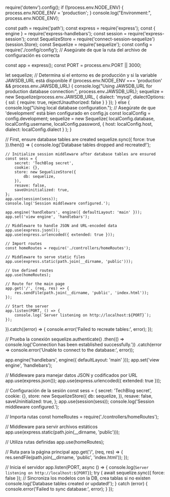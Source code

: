 require('dotenv').config();
if (!process.env.NODE_ENV) {
    process.env.NODE_ENV = 'production';
}
console.log("Environment:", process.env.NODE_ENV);


const path = require('path');
const express = require('express');
const { engine } = require('express-handlebars');
const session = require('express-session');
const SequelizeStore = require('connect-session-sequelize')(session.Store);
const Sequelize = require('sequelize');
const config = require('./config/config'); // Asegúrate de que la ruta del archivo de configuración es correcta

const app = express();
const PORT = process.env.PORT || 3000;

let sequelize;
// Determina si el entorno es de producción y si la variable JAWSDB_URL está disponible
if (process.env.NODE_ENV === 'production' && process.env.JAWSDB_URL) {
    console.log("Using JAWSDB_URL for production database connection:", process.env.JAWSDB_URL);
    sequelize = new Sequelize(process.env.JAWSDB_URL, {
        dialect: 'mysql',
        dialectOptions: {
            ssl: {
                require: true,
                rejectUnauthorized: false
            }
        }
    });
} else {
    console.log("Using local database configuration.");
    // Asegúrate de que 'development' está bien configurado en config.js
    const localConfig = config.development;
    sequelize = new Sequelize(
        localConfig.database,
        localConfig.username,
        localConfig.password,
        {
            host: localConfig.host,
            dialect: localConfig.dialect
        }
    );
}

// First, ensure database tables are created
sequelize.sync({ force: true }).then(() => {
    console.log('Database tables dropped and recreated!');

    // Initialize session middleware after database tables are ensured
    const sess = {
        secret: 'TechBlog secret',
        cookie: {},
        store: new SequelizeStore({
            db: sequelize,
        }),
        resave: false,
        saveUninitialized: true,
    };
    app.use(session(sess));
    console.log('Session middleware configured.');

    app.engine('handlebars', engine({ defaultLayout: 'main' }));
    app.set('view engine', 'handlebars');

    // Middleware to handle JSON and URL-encoded data
    app.use(express.json());
    app.use(express.urlencoded({ extended: true }));

    // Import routes
    const homeRoutes = require('./controllers/homeRoutes');

    // Middleware to serve static files
    app.use(express.static(path.join(__dirname, 'public')));

    // Use defined routes
    app.use(homeRoutes);

    // Route for the main page
    app.get('/', (req, res) => {
        res.sendFile(path.join(__dirname, 'public', 'index.html'));
    });

    // Start the server
    app.listen(PORT, () => {
        console.log(`Server listening on http://localhost:${PORT}`);
    });
}).catch((error) => {
    console.error('Failed to recreate tables:', error);
});


// Prueba la conexión
sequelize.authenticate()
    .then(() => console.log('Connection has been established successfully.'))
    .catch(error => console.error('Unable to connect to the database:', error));

app.engine('handlebars', engine({ defaultLayout: 'main' }));
app.set('view engine', 'handlebars');

// Middleware para manejar datos JSON y codificados por URL
app.use(express.json());
app.use(express.urlencoded({ extended: true }));

// Configuración de la sesión
const sess = {
    secret: 'TechBlog secret',
    cookie: {},
    store: new SequelizeStore({
        db: sequelize,
    }),
    resave: false,
    saveUninitialized: true,
};
app.use(session(sess));
console.log('Session middleware configured.');

// Importa rutas
const homeRoutes = require('./controllers/homeRoutes');

// Middleware para servir archivos estáticos
app.use(express.static(path.join(__dirname, 'public')));

// Utiliza rutas definidas
app.use(homeRoutes);

// Ruta para la página principal
app.get('/', (req, res) => {
    res.sendFile(path.join(__dirname, 'public', 'index.html'));
});

// Inicia el servidor
app.listen(PORT, async () => {
    console.log(`Server listening on http://localhost:${PORT}`);
    try {
        await sequelize.sync({ force: false }); // Sincroniza los modelos con la DB, crea tablas si no existen
        console.log('Database tables created or updated!');
    } catch (error) {
        console.error('Failed to sync database:', error);
    }
});










